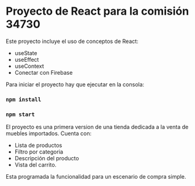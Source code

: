 # Proyecto de React para la comisión 34730

Este proyecto incluye el uso de conceptos de React:

+ useState
+ useEffect
+ useContext
+ Conectar con Firebase

Para iniciar el proyecto hay que ejecutar en la consola:

### `npm install`
### `npm start`

El proyecto es una primera version de una tienda dedicada a la venta de muebles importados. 
Cuenta con:
- Lista de productos
- Filtro por categoria
- Descripción del producto
- Vista del carrito.

Esta programada la funcionalidad para un escenario de compra simple.